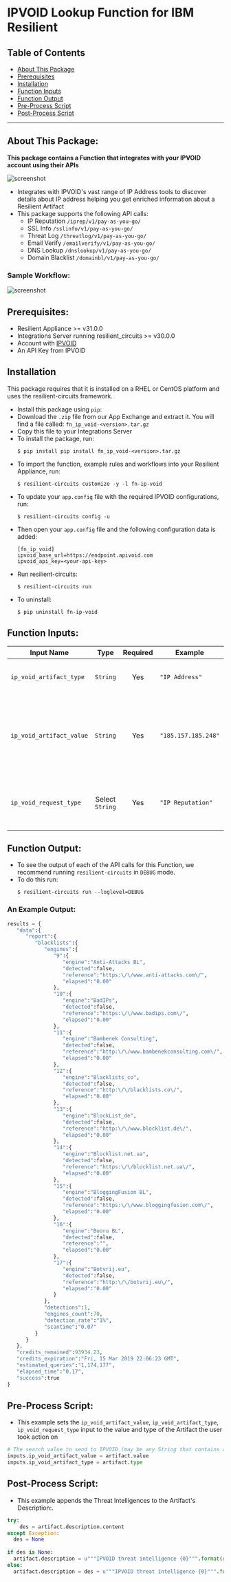 # IPVOID Lookup Function for IBM Resilient

## Table of Contents
  - [About This Package](#about-this-package)
  - [Prerequisites](#prerequisites)
  - [Installation](#installation)
  - [Function Inputs](#function-inputs)
  - [Function Output](#function-output)
  - [Pre-Process Script](#pre-process-script)
  - [Post-Process Script](#post-process-script)
---

## About This Package:
**This package contains a Function that integrates with your IPVOID account using their APIs**

 ![screenshot](./screenshots/0.png)

* Integrates with IPVOID's vast range of IP Address tools to discover details about IP address helping you get enriched information about a Resilient Artifact
* This package supports the following API calls:
  * IP Reputation `/iprep/v1/pay-as-you-go/`
  * SSL Info `/sslinfo/v1/pay-as-you-go/`
  * Threat Log `/threatlog/v1/pay-as-you-go/`
  * Email Verify `/emailverify/v1/pay-as-you-go/`
  * DNS Lookup `/dnslookup/v1/pay-as-you-go/`
  * Domain Blacklist `/domainbl/v1/pay-as-you-go/`

### Sample Workflow:
 ![screenshot](./screenshots/1.png)

## Prerequisites:
* Resilient Appliance >= v31.0.0
* Integrations Server running resilient_circuits >= v30.0.0
* Account with [IPVOID](http://www.ipvoid.com/)
* An API Key from IPVOID

## Installation    
This package requires that it is installed on a RHEL or CentOS platform and uses the resilient-circuits framework.    
* Install this package using `pip`:
* Download the `.zip` file from our App Exchange and extract it. You will find a file called: `fn_ip_void-<version>.tar.gz`
* Copy this file to your Integrations Server
* To install the package, run:
    ```
    $ pip install pip install fn_ip_void-<version>.tar.gz
    ```
* To import the function, example rules and workflows into your Resilient Appliance, run:
    ```
    $ resilient-circuits customize -y -l fn-ip-void
    ```
* To update your `app.config` file with the required IPVOID configurations, run:
    ```
    $ resilient-circuits config -u
    ```
* Then open your `app.config` file and the following configuration data is added:
    ```
    [fn_ip_void]
    ipvoid_base_url=https://endpoint.apivoid.com
    ipvoid_api_key=<your-api-key>
    ```
* Run resilient-circuits:
    ```
    $ resilient-circuits run
    ```
* To uninstall:
    ```
    $ pip uninstall fn-ip-void
    ```

## Function Inputs:
| Input Name | Type | Required | Example | Info |
| ------------- | :--: | :-------:| ------- | ---- |
| `ip_void_artifact_type` | `String` | Yes | `"IP Address"` | Helps to identify request type |
| `ip_void_artifact_value` | `String` | Yes | `"185.157.185.248"` | Make search on given value, IP Address or DNS Name |
| `ip_void_request_type` | Select `String` | Yes | `"IP Reputation"` | Makes sure which IPVOID service to call |

## Function Output:
* To see the output of each of the API calls for this Function, we recommend running `resilient-circuits` in `DEBUG` mode.
* To do this run:
    ```
    $ resilient-circuits run --loglevel=DEBUG
    ```

### An Example Output:
```python
results = {
   "data":{
      "report":{
         "blacklists":{
            "engines":{
               "9":{
                  "engine":"Anti-Attacks BL",
                  "detected":false,
                  "reference":"https:\/\/www.anti-attacks.com\/",
                  "elapsed":"0.00"
               },
               "10":{
                  "engine":"BadIPs",
                  "detected":false,
                  "reference":"https:\/\/www.badips.com\/",
                  "elapsed":"0.00"
               },
               "11":{
                  "engine":"Bambenek Consulting",
                  "detected":false,
                  "reference":"http:\/\/www.bambenekconsulting.com\/",
                  "elapsed":"0.00"
               },
               "12":{
                  "engine":"Blacklists_co",
                  "detected":false,
                  "reference":"http:\/\/blacklists.co\/",
                  "elapsed":"0.00"
               },
               "13":{
                  "engine":"BlockList_de",
                  "detected":false,
                  "reference":"http:\/\/www.blocklist.de\/",
                  "elapsed":"0.00"
               },
               "14":{
                  "engine":"Blocklist.net.ua",
                  "detected":false,
                  "reference":"https:\/\/blocklist.net.ua\/",
                  "elapsed":"0.00"
               },
               "15":{
                  "engine":"BloggingFusion BL",
                  "detected":false,
                  "reference":"https:\/\/www.bloggingfusion.com\/",
                  "elapsed":"0.00"
               },
               "16":{
                  "engine":"Booru BL",
                  "detected":false,
                  "reference":"",
                  "elapsed":"0.00"
               },
               "17":{
                  "engine":"Botvrij.eu",
                  "detected":false,
                  "reference":"http:\/\/botvrij.eu\/",
                  "elapsed":"0.00"
               }
            },
            "detections":1,
            "engines_count":70,
            "detection_rate":"1%",
            "scantime":"0.07"
         }
      }
   },
   "credits_remained":93934.23,
   "credits_expiration":"Fri, 15 Mar 2019 22:06:23 GMT",
   "estimated_queries":"1,174,177",
   "elapsed_time":"0.17",
   "success":true
}
```
## Pre-Process Script:
* This example sets the `ip_void_artifact_value`, `ip_void_artifact_type`, `ip_void_request_type` input to the value and type of the Artifact the user took action on
```python
# The search value to send to IPVOID (may be any String that contains an IP Address, URL etc.)
inputs.ip_void_artifact_value = artifact.value
inputs.ip_void_artifact_type = artifact.type
```

## Post-Process Script:
* This example appends the Threat Intelligences to the Artifact's Description:.
```python
try:
    des = artifact.description.content
except Exception:
  des = None
  
if des is None:
  artifact.description = u"""IPVOID threat intelligence {0}""".format(results["data"])
else:
  artifact.description = des + u"""IPVOID threat intelligence {0}""".format(results["data"])
```
